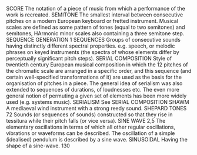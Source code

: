 
SCORE
The notation of a piece of music from which a performance of the work is recreated.
SEMITONE
The smallest interval between consecutive pitches on a modern European keyboard or fretted
instrument. Musical scales are defined as some pattern of tones (equal to two semitones) and
semitones, HArmonic minor scales also containing a three semitone step.
SEQUENCE GENERATION
1
SEQUENCES
Groups of consecutive sounds having distinctly different spectral properties. e.g. speech, or melodic
phrases on keyed instruments (the spectra of whose elements differ by perceptually significant pitch
steps).
SERIAL COMPOSITION
Style of twentieth century European musical composition in which the 12 pitches of the chromatic scale
are arranged in a specific order, and this sequence (and certain well-specified transformations of it) are
used as the basis for the organisation of pitches in a piece. The general idea of serialism was also
extended to sequences of durations, of loudnesses etc. The even more general notion of permuting a
given set of elements has been more widely used (e.g. systems music).
SERIALISM
See SERIAL COMPOSITION
SHAWM
A mediaeval wind instrument with a strong reedy sound.
SHEPARD TONES
72
Sounds (or sequences of sounds) constructed so that they rise in tessitura while their pitch falls (or
vice versa).
SINE WAVE
2,5
The elementary oscillations in terms of which all other regular oscillations, vibrations or waveforms can
be described. The oscillation of a simple (idealised) pendulum is described by a sine wave.
SINUSOIDAL
Having the shape of a sine-wave.
130